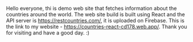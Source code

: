 Hello everyone, thi is demo web site that fetches information about the countries around the world. The web site build is built using React and the API server is https://restcountries.com/, it is uploaded on Firebase. This is the link to my website - https://countries-react-cd178.web.app/. Thank you for visiting and have a good day. :)
